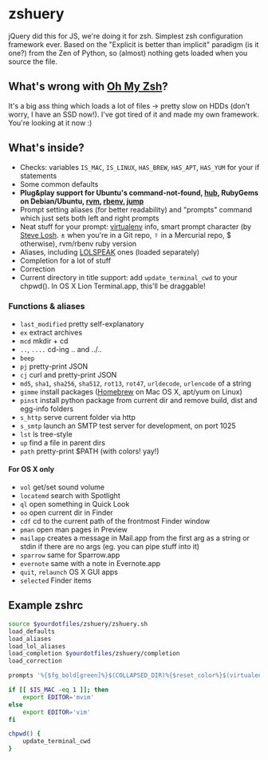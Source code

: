 # zshuery
jQuery did this for JS, we're doing it for zsh. Simplest zsh configuration framework ever. Based on the "Explicit is better than implicit" paradigm (is it one?) from the Zen of Python, so (almost) nothing gets loaded when you source the file.

## What's wrong with [Oh My Zsh](https://github.com/robbyrussell/oh-my-zsh)?
It's a big ass thing which loads a lot of files → pretty slow on HDDs (don't worry, I have an SSD now!). I've got tired of it and made my own framework. You're looking at it now :)

## What's inside?

- Checks: variables `IS_MAC`, `IS_LINUX`, `HAS_BREW`, `HAS_APT`, `HAS_YUM` for your if statements
- Some common defaults
- **Plug&play support for Ubuntu's command-not-found, [hub](http://chriswanstrath.com/hub/), RubyGems on Debian/Ubuntu, [rvm](http://rvm.beginrescueend.com), [rbenv](https://github.com/sstephenson/rbenv), [jump](https://github.com/afriggeri/jump)**
- Prompt setting aliases (for better readability) and "prompts" command which just sets both left and right prompts
- Neat stuff for your prompt: [virtualenv](http://www.virtualenv.org/) info, smart prompt character (by [Steve Losh](http://stevelosh.com). ± when you're in a Git repo, ☿ in a Mercurial repo, $ otherwise), rvm/rbenv ruby version
- Aliases, including [LOLSPEAK](http://aur.archlinux.org/packages/lolbash/lolbash/lolbash.sh) ones (loaded separately)
- Completion for a lot of stuff
- Correction
- Current directory in title support: add `update_terminal_cwd` to your chpwd(). In OS X Lion Terminal.app, this'll be draggable!

### Functions & aliases

- `last_modified` pretty self-explanatory
- `ex` extract archives
- `mcd` mkdir + cd
- `..`, `....` cd-ing .. and ../..
- `beep`
- `pj` pretty-print JSON
- `cj` curl and pretty-print JSON
- `md5`, `sha1`, `sha256`, `sha512`, `rot13`, `rot47`, `urldecode`, `urlencode` of a string
- `gimme` install packages ([Homebrew](http://mxcl.github.com/homebrew/) on Mac OS X, apt/yum on Linux)
- `pinst` install python package from current dir and remove build, dist and egg-info folders
- `s_http` serve current folder via http
- `s_smtp` launch an SMTP test server for development, on port 1025
- `lst` ls tree-style
- `up` find a file in parent dirs
- `path` pretty-print $PATH (with colors! yay!)

#### For OS X only

- `vol` get/set sound volume
- `locatemd` search with Spotlight
- `ql` open something in Quick Look
- `oo` open current dir in Finder
- `cdf` cd to the current path of the frontmost Finder window
- `pman` open man pages in Preview
- `mailapp` creates a message in Mail.app from the first arg as a string or stdin if there are no args (eg. you can pipe stuff into it)
- `sparrow` same for Sparrow.app
- `evernote` same with a note in Evernote.app
- `quit`, `relaunch` OS X GUI apps
- `selected` Finder items

## Example zshrc
```sh
source $yourdotfiles/zshuery/zshuery.sh
load_defaults
load_aliases
load_lol_aliases
load_completion $yourdotfiles/zshuery/completion
load_correction

prompts '%{$fg_bold[green]%}$(COLLAPSED_DIR)%{$reset_color%}$(virtualenv_info) %{$fg[yellow]%}$(prompt_char)%{$reset_color%} ' '%{$fg[red]%}$(ruby_version)%{$reset_color%}'

if [[ $IS_MAC -eq 1 ]]; then
    export EDITOR='mvim'
else
    export EDITOR='vim'
fi

chpwd() {
    update_terminal_cwd
}
```
